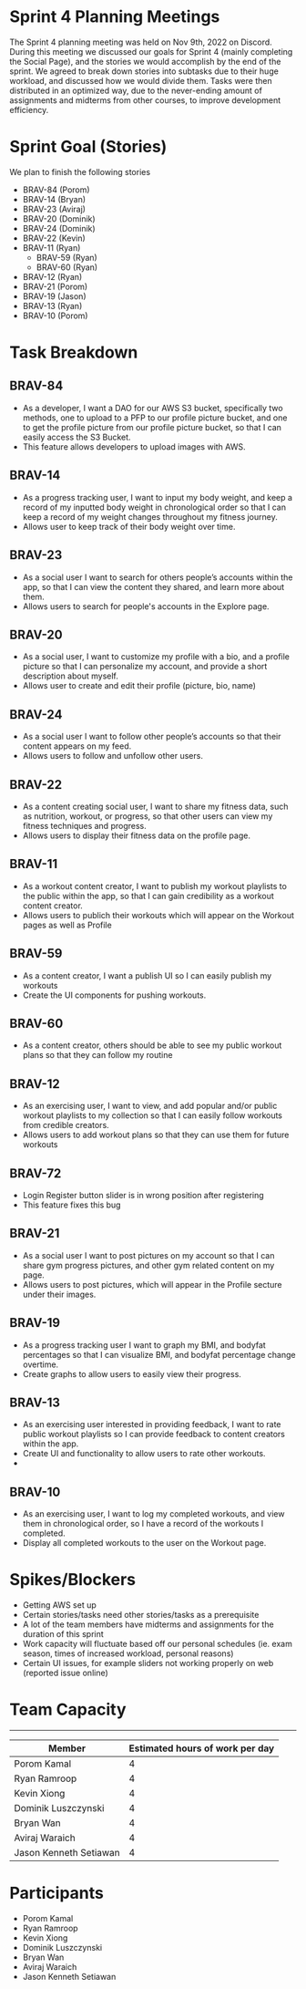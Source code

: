 # Sprint 4 Planning Meetings
The Sprint 4 planning meeting was held on Nov 9th, 2022 on Discord. During this meeting we discussed our goals for Sprint 4 (mainly completing the Social Page), and the stories we would accomplish by the end of the sprint. We agreed to break down stories into subtasks due to their huge workload, and discussed how we would divide them. Tasks were then distributed in an optimized way, due to the never-ending amount of assignments and midterms from other courses, to improve development efficiency. 


# Sprint Goal (Stories)
We plan to finish the following stories
- BRAV-84 (Porom)
- BRAV-14 (Bryan)
- BRAV-23 (Aviraj)
- BRAV-20 (Dominik)
- BRAV-24 (Dominik)
- BRAV-22 (Kevin)
- BRAV-11 (Ryan)
  - BRAV-59 (Ryan)
  - BRAV-60 (Ryan)
- BRAV-12 (Ryan)
- BRAV-21 (Porom)
- BRAV-19 (Jason)
- BRAV-13 (Ryan)
- BRAV-10 (Porom)


# Task Breakdown

## BRAV-84
- As a developer, I want a DAO for our AWS S3 bucket, specifically two methods, one to upload to a PFP to our profile picture bucket, and one to get the profile picture from our profile picture bucket, so that I can easily access the S3 Bucket.
- This feature allows developers to upload images with AWS.

## BRAV-14
- As a progress tracking user, I want to input my body weight, and keep a record of my inputted body weight in chronological order so that I can keep a record of my weight changes throughout my fitness journey.
- Allows user to keep track of their body weight over time.

## BRAV-23
- As a social user I want to search for others people’s accounts within the app, so that I can view the content they shared, and learn more about them.
- Allows users to search for people's accounts in the Explore page.

## BRAV-20
- As a social user, I want to customize my profile with a bio, and a profile picture so that I can personalize my account, and provide a short description about myself.
- Allows user to create and edit their profile (picture, bio, name)

## BRAV-24
- As a social user I want to follow other people’s accounts so that their content appears on my feed.
- Allows users to follow and unfollow other users.

## BRAV-22
- As a content creating social user, I want to share my fitness data, such as nutrition, workout, or progress, so that other users can view my fitness techniques and progress.
- Allows users to display their fitness data on the profile page.

## BRAV-11
- As a workout content creator, I want to publish my workout playlists to the public within the app, so that I can gain credibility as a workout content creator.
- Allows users to publich their workouts which will appear on the Workout pages as well as Profile

## BRAV-59
- As a content creator, I want a publish UI so I can easily publish my workouts
- Create the UI components for pushing workouts.

## BRAV-60
- As a content creator, others should be able to see my public workout plans so that they can follow my routine

## BRAV-12
- As an exercising user, I want to view, and add popular and/or public workout playlists to my collection so that I can easily follow workouts from credible creators.
- Allows users to add workout plans so that they can use them for future workouts

## BRAV-72
- Login Register button slider is in wrong position after registering
- This feature fixes this bug

## BRAV-21
- As a social user I want to post pictures on my account so that I can share gym progress pictures, and other gym related content on my page.
- Allows users to post pictures, which will appear in the Profile secture under their images.

## BRAV-19
- As a progress tracking user I want to graph my BMI, and bodyfat percentages so that I can visualize BMI, and bodyfat percentage change overtime.
- Create graphs to allow users to easily view their progress.

## BRAV-13
- As an exercising user interested in providing feedback, I want to rate public workout playlists so I can provide feedback to content creators within the app.
- Create UI and functionality to allow users to rate other workouts.
- 
## BRAV-10
- As an exercising user, I want to log my completed workouts, and view them in chronological order, so I have a record of the workouts I completed.
- Display all completed workouts to the user on the Workout page.

# Spikes/Blockers
- Getting AWS set up
- Certain stories/tasks need other stories/tasks as a prerequisite
- A lot of the team members have midterms and assignments for the duration of this sprint
- Work capacity will fluctuate based off our personal schedules (ie. exam season, times of increased workload, personal reasons)
- Certain UI issues, for example sliders not working properly on web (reported issue online)

# Team Capacity
___
| Member | Estimated hours of work per day |
|---|---|
| Porom Kamal | 4|
| Ryan Ramroop | 4|
| Kevin Xiong  | 4|
| Dominik Luszczynski  | 4|
| Bryan Wan | 4|
| Aviraj Waraich  | 4|
|Jason Kenneth Setiawan | 4|

# Participants
- Porom Kamal
- Ryan Ramroop
- Kevin Xiong 
- Dominik Luszczynski 
- Bryan Wan 
- Aviraj Waraich 
- Jason Kenneth Setiawan
